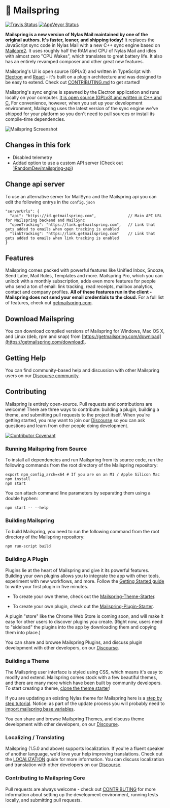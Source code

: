 # 💌 Mailspring

[![Travis Status](https://api.travis-ci.com/Foundry376/Mailspring.svg?branch=master)](https://travis-ci.com/github/Foundry376/Mailspring)
[![AppVeyor Status](https://ci.appveyor.com/api/projects/status/iuuuy6d65u3x6bj6?svg=true)](https://ci.appveyor.com/project/Foundry376/Mailspring)

**Mailspring is a new version of Nylas Mail maintained by one of the original authors. It's faster, leaner, and shipping today!** It replaces the JavaScript sync code in Nylas Mail with a new C++ sync engine based on [Mailcore2](https://github.com/MailCore/mailcore2). It uses roughly half the RAM and CPU of Nylas Mail and idles with almost zero "CPU Wakes", which translates to great battery life. It also has an entirely revamped composer and other great new features.

Mailspring's UI is open source (GPLv3) and written in TypeScript with [Electron](https://github.com/atom/electron) and [React](https://facebook.github.io/react/) - it's built on a plugin architecture and was designed to be easy to extend. Check out [CONTRIBUTING.md](https://github.com/Foundry376/Mailspring/blob/master/CONTRIBUTING.md) to get started!

Mailspring's sync engine is spawned by the Electron application and runs locally on your computer. [It is open source (GPLv3) and written in C++ and C.](https://github.com/Foundry376/Mailspring-Sync) For convenience, however, when you set up your development environment, Mailspring uses the latest version of the sync engine we've shipped for your platform so you don't need to pull sources or install its compile-time dependencies.

![Mailspring Screenshot](https://github.com/Foundry376/Mailspring/raw/master/screenshots/hero_graphic_mac%402x.png)

## Changes in this fork
- Disabled telemetry
- Addad option to use a custom API server (Check out [1RandomDev/mailspring-api](https://github.com/1RandomDev/mailspring-api))

## Change api server
To use an alternative server for MailSync and the Mailspring api you can edit the following entrys in the `config.json`
```jsonc
"serverUrls": {
  "api": "https://id.getmailspring.com",              // Main API URL for Mailspring backend and MailSync
  "openTracking": "https://link.getmailspring.com",   // Link that gets added to emails when open tracking is enabled
  "linkTracking": "https://link.getmailspring.com"    // Link that gets added to emails when link tracking is enabled
}
```

## Features

Mailspring comes packed with powerful features like Unified Inbox, Snooze, Send
Later, Mail Rules, Templates and more. Mailspring Pro, which you can unlock
with a monthly subscription, adds even more features for people who send a ton
of email: link tracking, read receipts, mailbox analytics, contact and company
profiles. **All of these features run in the client - Mailspring does not send
your email credentials to the cloud.** For a full list of features, check out
[getmailspring.com](https://getmailspring.com/).

## Download Mailspring

You can download compiled versions of Mailspring for Windows, Mac OS X, and
Linux (deb, rpm and snap) from
[https://getmailspring.com/download](https://getmailspring.com/download).

## Getting Help

You can find community-based help and discussion with other Mailspring users on our
[Discourse community](https://community.getmailspring.com/).

## Contributing

Mailspring is entirely open-source. Pull requests and contributions are
welcome! There are three ways to contribute: building a plugin, building a
theme, and submitting pull requests to the project itself. When you're getting
started, you may want to join our
[Discourse](https://community.getmailspring.com/) so you can ask questions and
learn from other people doing development.

[![Contributor Covenant](https://img.shields.io/badge/Contributor%20Covenant-v2.0%20adopted-ff69b4.svg)](CODE_OF_CONDUCT.md)

### Running Mailspring from Source

To install all dependencies and run Mailspring from its source code,
run the following commands from the root directory of the Mailspring repository:

```
export npm_config_arch=x64 # If you are on an M1 / Apple Silicon Mac
npm install
npm start
```

You can attach command line parameters by separating them using a double hyphen:

```
npm start -- --help
```

### Building Mailspring

To build Mailspring, you need to run the following command from the root directory
of the Mailspring repository:

```
npm run-script build
```

### Building A Plugin

Plugins lie at the heart of Mailspring and give it its powerful features.
Building your own plugins allows you to integrate the app with other tools,
experiment with new workflows, and more. Follow the [Getting Started
guide](https://Foundry376.github.io/Mailspring/) to write your first plugin in
five minutes.

- To create your own theme, check out the
  [Mailspring-Theme-Starter](https://github.com/Foundry376/Mailspring-Theme-Starter).

- To create your own plugin, check out the
  [Mailspring-Plugin-Starter](https://github.com/Foundry376/Mailspring-Plugin-Starter).

A plugin "store" like the Chrome Web Store is coming soon, and will make it
easy for other users to discover plugins you create. (Right now, users need to
"sideload" the plugins into the app by downloading them and copying them into
place.)

You can share and browse Mailspring Plugins, and discuss plugin development
with other developers, on our
[Discourse](https://community.getmailspring.com/).

### Building a Theme

The Mailspring user interface is styled using CSS, which means it's easy to
modify and extend. Mailspring comes stock with a few beautiful themes, and
there are many more which have been built by community developers. To start
creating a theme, [clone the theme starter](https://github.com/Foundry376/Mailspring-Theme-Starter)!

If you are updating an existing Nylas theme for Mailspring here is a
[step by step tutorial](https://community.getmailspring.com/t/updating-an-n1-nylas-mail-theme-for-mailspring/195).
Notice: as part of the update process you will probably need to [import mailspring base variables](https://github.com/Foundry376/Mailspring/issues/326#issuecomment-343757775).

You can share and browse Mailspring Themes, and discuss theme development with other developers, on our [Discourse](https://community.getmailspring.com/).

### Localizing / Translating

Mailspring (1.5.0 and above) supports localization. If you're a fluent speaker of
another language, we'd love your help improving translations. Check out the
[LOCALIZATION](https://github.com/Foundry376/Mailspring/blob/master/LOCALIZATION.md)
guide for more information. You can discuss localization and translation with
other developers on our [Discourse](https://community.getmailspring.com/).

### Contributing to Mailspring Core

Pull requests are always welcome - check out
[CONTRIBUTING](https://github.com/Foundry376/Mailspring/blob/master/CONTRIBUTING.md)
for more information about setting up the development environment, running
tests locally, and submitting pull requests.
